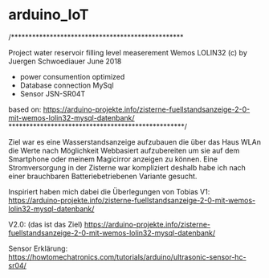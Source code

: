 # arduino_IoT
/*************************************************

Project water reservoir filling level measerement
Wemos LOLIN32
(c) by Juergen Schwoediauer June 2018

 - power consumention optimized
 - Database connection MySql
 - Sensor JSN-SR04T

 based on:
 https://arduino-projekte.info/zisterne-fuellstandsanzeige-2-0-mit-wemos-lolin32-mysql-datenbank/
**************************************************/

Ziel war es eine Wasserstandsanzeige aufzubauen die über das Haus WLAn die Werte nach Möglichkeit Webbasiert aufzubereiten um sie auf dem Smartphone oder meinem Magicirror anzeigen zu können. Eine Stromversorgung in der Zisterne war kompliziert deshalb habe ich nach einer brauchbaren Batteriebetriebenen Variante gesucht.

Inspiriert haben mich dabei die Überlegungen von Tobias
V1:
https://arduino-projekte.info/zisterne-fuellstandsanzeige-2-0-mit-wemos-lolin32-mysql-datenbank/

V2.0: (das ist das Ziel)
https://arduino-projekte.info/zisterne-fuellstandsanzeige-2-0-mit-wemos-lolin32-mysql-datenbank/

Sensor Erklärung:
https://howtomechatronics.com/tutorials/arduino/ultrasonic-sensor-hc-sr04/

